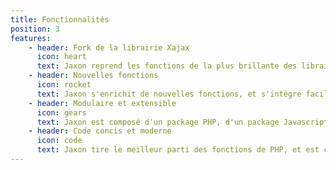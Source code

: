 ```yaml
---
title: Fonctionnalités
position: 3
features:
    - header: Fork de la librairie Xajax
      icon: heart
      text: Jaxon reprend les fonctions de la plus brillante des librairies pour créer des applications Ajax en PHP.
    - header: Nouvelles fonctions
      icon: rocket
      text: Jaxon s'enrichit de nouvelles fonctions, et s'intègre facilement avec les frameworks et CMS PHP existants.
    - header: Modulaire et extensible
      icon: gears
      text: Jaxon est composé d'un package PHP, d'un package Javascript, et de plugins qui lui ajoutent plus de fonctions.
    - header: Code concis et moderne
      icon: code
      text: Jaxon tire le meilleur parti des fonctions de PHP, et est compatible avec ses dernières versions.
---
```


